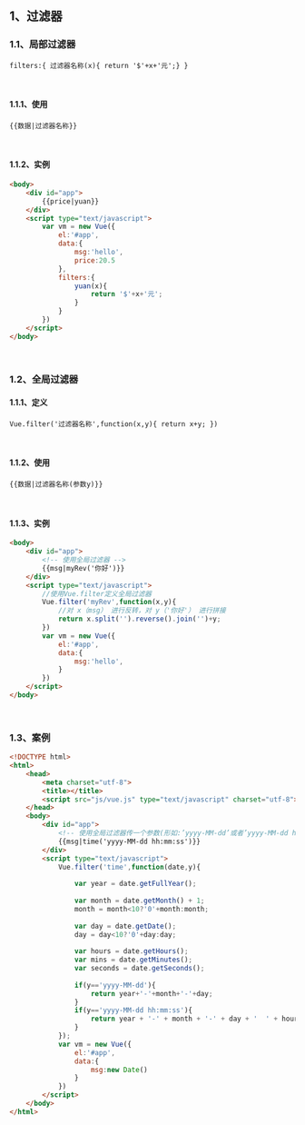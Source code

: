 ## 1、过滤器

### 1.1、局部过滤器

`filters:{ 过滤器名称(x){ return '$'+x+'元';} }`

<br>

#### 1.1.1、使用

`{{数据|过滤器名称}}`

<br>

#### 1.1.2、实例

~~~html
<body>
    <div id="app">
        {{price|yuan}}
    </div>
    <script type="text/javascript">
        var vm = new Vue({
            el:'#app',
            data:{
                msg:'hello',
                price:20.5
            },
            filters:{
                yuan(x){
                    return '$'+x+'元';
                }
            }
        })
    </script>
</body>
~~~

<br>

### 1.2、全局过滤器

#### 1.1.1、定义

`Vue.filter('过滤器名称',function(x,y){ return x+y; })`

<br>

#### 1.1.2、使用

`{{数据|过滤器名称(参数y)}}`

<br>

#### 1.1.3、实例

~~~html
<body>
    <div id="app">
        <!-- 使用全局过滤器 -->
        {{msg|myRev('你好')}}
    </div>
    <script type="text/javascript">
        //使用Vue.filter定义全局过滤器
        Vue.filter('myRev',function(x,y){
            //对 x（msg） 进行反转，对 y（'你好'） 进行拼接
            return x.split('').reverse().join('')+y;
        })
        var vm = new Vue({
            el:'#app',
            data:{
                msg:'hello',
            }
        })
    </script>
</body>
~~~

<br>

### 1.3、案例

~~~html
<!DOCTYPE html>
<html>
	<head>
		<meta charset="utf-8">
		<title></title>
		<script src="js/vue.js" type="text/javascript" charset="utf-8"></script>
	</head>
	<body>
		<div id="app">
			<!-- 使用全局过滤器传一个参数(形如:’yyyy-MM-dd’或者’yyyy-MM-dd hh:mm:ss’)对data的时间数据进行格式化显示. -->
			{{msg|time('yyyy-MM-dd hh:mm:ss')}}
		</div>
		<script type="text/javascript">
			Vue.filter('time',function(date,y){
				
				var year = date.getFullYear();
				
				var month = date.getMonth() + 1;
				month = month<10?'0'+month:month;
				
				var day = date.getDate();
				day = day<10?'0'+day:day;
				
				var hours = date.getHours();
				var mins = date.getMinutes();
				var seconds = date.getSeconds();
				
				if(y=='yyyy-MM-dd'){
					return year+'-'+month+'-'+day;
				}
				if(y=='yyyy-MM-dd hh:mm:ss'){
					return year + '-' + month + '-' + day + '  ' + hours + ':' + mins + ':' + seconds;
				}
			});
			var vm = new Vue({
				el:'#app',
				data:{
					msg:new Date()
				}
			})
		</script>
	</body>
</html>
~~~

